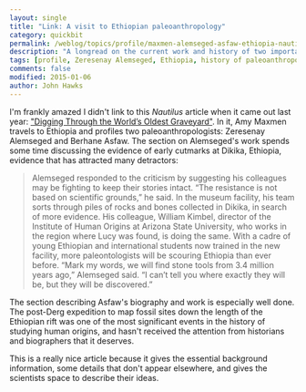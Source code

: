```yaml
---
layout: single 
title: "Link: A visit to Ethiopian paleoanthropology" 
category: quickbit
permalink: /weblog/topics/profile/maxmen-alemseged-asfaw-ethiopia-nautilus-2014.html
description: "A longread on the current work and history of two important Ethiopian paleoanthropologists, Zeresenay Alemseged and Berhane Asfaw."
tags: [profile, Zeresenay Alemseged, Ethiopia, history of paleoanthropology, Berhane Asfaw, Dikika, stone tools, Pliocene, Ardipithecus] 
comments: false 
modified: 2015-01-06
author: John Hawks 
---
```


I'm frankly amazed I didn't link to this <em>Nautilus</em> article when it came out last year: <a href="http://nautil.us/issue/17/big-bangs/digging-through-the-worlds-oldest-graveyard">"Digging Through the World’s Oldest Graveyard"</a>. In it, Amy Maxmen travels to Ethiopia and profiles two paleoanthropologists: Zeresenay Alemseged and Berhane Asfaw. The section on Alemseged's work spends some time discussing the evidence of early cutmarks at Dikika, Ethiopia, evidence that has attracted many detractors: 

<blockquote>Alemseged responded to the criticism by suggesting his colleagues may be fighting to keep their stories intact. “The resistance is not based on scientific grounds,” he said. In the museum facility, his team sorts through piles of rocks and bones collected in Dikika, in search of more evidence. His colleague, William Kimbel, director of the Institute of Human Origins at Arizona State University, who works in the region where Lucy was found, is doing the same. With a cadre of young Ethiopian and international students now trained in the new facility, more paleontologists will be scouring Ethiopia than ever before. “Mark my words, we will find stone tools from 3.4 million years ago,” Alemseged said. “I can’t tell you where exactly they will be, but they will be discovered.”</blockquote>

The section describing Asfaw's biography and work is especially well done. The post-Derg expedition to map fossil sites down the length of the Ethiopian rift was one of the most significant events in the history of studying human origins, and hasn't received the attention from historians and biographers that it deserves. 

This is a really nice article because it gives the essential background information, some details that don't appear elsewhere, and gives the scientists space to describe their ideas. 

